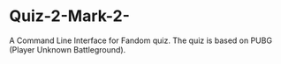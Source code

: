 # Quiz-2-Mark-2-
A Command Line Interface for Fandom quiz.
The quiz is based on PUBG (Player Unknown Battleground).
